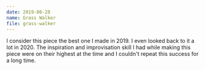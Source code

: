 ```yaml
---
date: 2019-06-28
name: Grass Walker
file: grass-walker
---
```


I consider this piece the best one I made in 2019. I even looked back to it a lot in 2020. The inspiration and improvisation skill I had while making this piece were on their highest at the time and I couldn't repeat this success for a long time. 